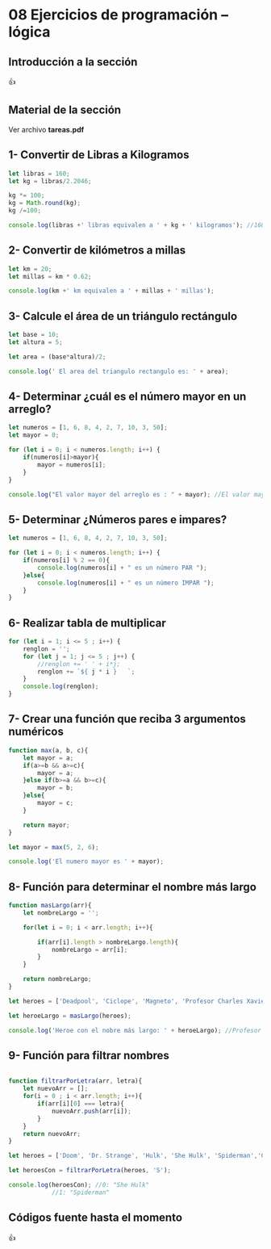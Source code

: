 # 08 Ejercicios de programación – lógica

## Introducción a la sección

:+1:

## Material de la sección

Ver archivo **tareas.pdf**

## 1- Convertir de Libras a Kilogramos

```js
let libras = 160;
let kg = libras/2.2046;

kg *= 100;
kg = Math.round(kg);
kg /=100;

console.log(libras +' libras equivalen a ' + kg + ' kilogramos'); //160 libras equivalen a 72.58 kilogramos
```

## 2- Convertir de kilómetros a millas

```js
let km = 20;
let millas = km * 0.62;

console.log(km +' km equivalen a ' + millas + ' millas');
```
## 3- Calcule el área de un triángulo rectángulo

```js
let base = 10;
let altura = 5;

let area = (base*altura)/2;

console.log(' El area del triangulo rectangulo es: ' + area);
```

## 4- Determinar ¿cuál es el número mayor en un arreglo?

```js
let numeros = [1, 6, 8, 4, 2, 7, 10, 3, 50];
let mayor = 0;

for (let i = 0; i < numeros.length; i++) {
    if(numeros[i]>mayor){
        mayor = numeros[i];
    }
}

console.log("El valor mayor del arreglo es : " + mayor); //El valor mayor del arreglo es : 50
```

## 5- Determinar ¿Números pares e impares?

```js
let numeros = [1, 6, 8, 4, 2, 7, 10, 3, 50];

for (let i = 0; i < numeros.length; i++) {
    if(numeros[i] % 2 == 0){
        console.log(numeros[i] + " es un número PAR ");
    }else{
        console.log(numeros[i] + " es un número IMPAR ");
    }
}
```

## 6- Realizar tabla de multiplicar

```js
for (let i = 1; i <= 5 ; i++) {
    renglon = '';
    for (let j = 1; j <= 5 ; j++) {    
        //renglon += ' ' + i*j;
        renglon += `${ j * i }   `;
    }
    console.log(renglon);
}

```

## 7- Crear una función que reciba 3 argumentos numéricos

```js
function max(a, b, c){
    let mayor = a;
    if(a>=b && a>=c){
        mayor = a;
    }else if(b>=a && b>=c){
        mayor = b;
    }else{
        mayor = c;
    }

    return mayor;
}

let mayor = max(5, 2, 6);

console.log('El numero mayor es ' + mayor);

```

## 8- Función para determinar el nombre más largo

```js
function masLargo(arr){    
    let nombreLargo = '';

    for(let i = 0; i < arr.length; i++){

        if(arr[i].length > nombreLargo.length){
            nombreLargo = arr[i];
        }
    }

    return nombreLargo;
}

let heroes = ['Deadpool', 'Ciclope', 'Magneto', 'Profesor Charles Xavier'];

let heroeLargo = masLargo(heroes);

console.log('Heroe con el nobre más largo: ' + heroeLargo); //Profesor Charles Xavier

```

## 9- Función para filtrar nombres

```js

function filtrarPorLetra(arr, letra){
    let nuevoArr = [];    
    for(i = 0 ; i < arr.length; i++){
        if(arr[i][0] === letra){
            nuevoArr.push(arr[i]);
        }
    }
    return nuevoArr;
}

let heroes = ['Doom', 'Dr. Strange', 'Hulk', 'She Hulk', 'Spiderman','Captain Marvel'];

let heroesCon = filtrarPorLetra(heroes, 'S');

console.log(heroesCon); //0: "She Hulk"
			//1: "Spiderman"

```

## Códigos fuente hasta el momento

:+1:
